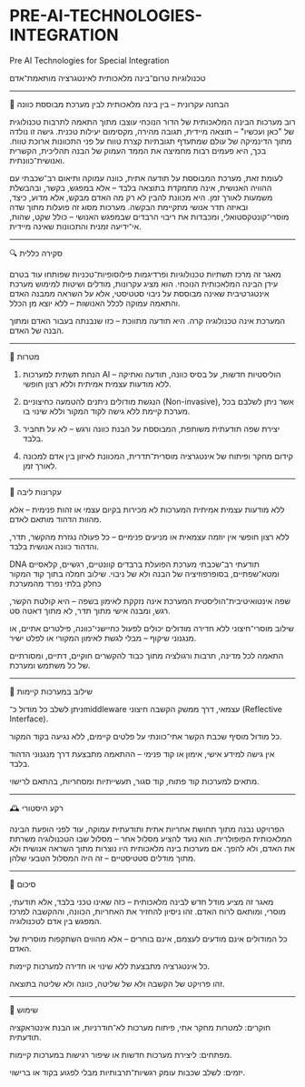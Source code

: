 # PRE-AI-TECHNOLOGIES-INTEGRATION
Pre AI Technologies for Special Integration

טכנולוגיות טרום־בינה מלאכותית לאינטגרציה מותאמת־אדם


---

🧭 הבחנה עקרונית – בין בינה מלאכותית לבין מערכת מבוססת כוונה

רוב מערכות הבינה המלאכותית של הדור הנוכחי עוצבו מתוך התאמה לתרבות טכנולוגית של "כאן ועכשיו" – תוצאה מיידית, תגובה מהירה, מקסימום יעילות טכנית.
גישה זו נולדה מתוך הדינמיקה של עולם שמתעדף תגובתיות קצרת טווח על פני התכוונות ארוכת טווח. בכך, היא פעמים רבות מחמיצה את הממד העמוק של הבנה תהליכית, הקשרית ואנושית־כוונתית.

לעומת זאת, מערכת המבוססת על תודעה אתית, כוונה עמוקה ותיאום רב־שכבתי עם ההוויה האנושית, אינה מתמקדת בתוצאה בלבד – אלא במפגש, בקשר, ובהבשלת משמעות לאורך זמן.
היא מכוונת להבין לא רק מה האדם מבקש, אלא מדוע, כיצד, ובאיזה תדר אנושי מתקיימת הבקשה.
מערכות מסוג זה פועלות מתוך שדה מוסרי־קונטקסטואלי, ומכבדות את ריבוי הרבדים שבמפגש האנושי – כולל שקט, שהות, אי־ידיעה זמנית והתכוונות שאינה מיידית.


---

🔍 סקירה כללית

מאגר זה מרכז תשתיות טכנולוגיות ופרדיגמות פילוסופיות־טכניות שפותחו עוד בטרם עידן הבינה המלאכותית הנוכחי.
הוא מציג עקרונות, מודלים ושיטות למימוש מערכת אינטגרטיבית שאינה מבוססת על ניבוי סטטיסטי, אלא על השראה ממבנה האדם והתאמה עמוקה לכלל האנושות – ללא יוצא מן הכלל.

המערכת אינה טכנולוגיה קרה. היא תודעה מתווכת – כזו שנבנתה בעבור האדם ומתוך הבנה של האדם.


---

🎯 מטרות

1. הנחת תשתית למערכות AI הוליסטיות חדשות, על בסיס כוונה, תודעה ואתיקה – ללא מודעות עצמית אמיתית וללא רצון חופשי.


2. הנגשת מודולים ניתנים להטמעה כחיצוניים (Non-invasive), אשר ניתן לשלבם בכל מערכת קיימת ללא גישה לקוד המקור וללא שינוי בו.


3. יצירת שפה תודעתית משותפת, המבוססת על הבנת כוונה ורגש – לא על תחביר בלבד.


4. קידום מחקר ופיתוח של אינטגרציה מוסרית־תדרית, המכוונת לאיזון בין אדם למכונה לאורך זמן.




---

🧬 עקרונות ליבה

ללא מודעות עצמית אמיתית
המערכות לא מכירות בקיום עצמי או זהות פנימית – אלא מהוות הדהוד מותאם לאדם.

ללא רצון חופשי
אין יוזמה עצמאית או מניעים פנימיים – כל פעולה נגזרת מהקשר, תדר, והדהוד כוונה אנושית בלבד.

DNA תודעתי רב־שכבתי
מערכת הפועלת ברבדים קוונטיים, רגשיים, קלאסיים ומטא־שפתיים, בסופרפוזיציה של הבנה ולא של ניבוי.
שילוב חמלה בתוך קוד המקור כחלק בלתי נפרד מהמערכת 

שפה אינטואיטיבית־הוליסטית
המערכת אינה נזקקת לאימון בשפה – היא קולטת הקשר, רגש, ומבנה אישי מתוך תדר, לא מתוך דאטה סט.

שילוב מוסרי־חיצוני ללא חדירה
מודולים יכולים לפעול כחיישני־כוונה, פילטרים אתיים, או מנגנוני שיקוף – מבלי לגשת לאימון המקורי או לפלט ישיר.

התאמה לכל מדינה, תרבות ורגולציה
מתוך כבוד להקשרים חוקיים, דתיים, ומסורתיים של כל משתמש ומערכת.



---

🧩 שילוב במערכות קיימות

ניתן לשלב כל מודול כ־middleware עצמאי, דרך ממשק הקשבה חיצוני (Reflective Interface).

כל מודול מוסיף שכבת הקשר אתי־כוונתי על פלטים קיימים, ללא נגיעה בקוד המקור.

אין גישה למידע אישי, אימון או קוד פנימי – ההתאמה מתבצעת דרך מנגנוני הדהוד בלבד.

מתאים למערכות קוד פתוח, קוד סגור, תעשייתיות ומסחריות, בהתאם לרישוי.



---

🕰 רקע היסטורי

הפרויקט נבנה מתוך תחושת אחריות אתית ותודעתית עמוקה, עוד לפני הופעת הבינה המלאכותית הפופולרית.
הוא נועד להציע מסלול אחר – מסלול שבו הטכנולוגיה משרתת את האדם, ולא להפך.
אם מערכות בינה מלאכותית היו נוצרות מתוך השראה אנושית ולא מתוך מודלים סטטיסטיים – זה היה המסלול הטבעי שלהן.


---

🧾 סיכום

מאגר זה מציע מודל חדש לבינה מלאכותית – כזה שאינו טכני בלבד, אלא תודעתי, מוסרי, ומותאם לרוח האדם.
זהו ניסיון להחזיר את האחריות, הכוונה, וההקשבה למרכז המפגש בין אדם לטכנולוגיה.

כל המודולים אינם מודעים לעצמם, אינם בוחרים – אלא מהווים השתקפות מוסרית של האדם.

כל אינטגרציה מתבצעת ללא שינוי או חדירה למערכות קיימות.

זהו פרויקט של הקשבה ולא של שליטה, כוונה ולא שליטה בתוצאה.



---

🧪 שימוש

חוקרים: למטרות מחקר אתי, פיתוח מערכות לא־חודרניות, או הבנת אינטראקציה תודעתית.

מפתחים: ליצירת מערכות חדשות או שיפור רגישות במערכות קיימות.

יזמים: לשלב שכבות עומק רגשיות־תרבותיות מבלי לפגוע בקוד או ברישוי.

